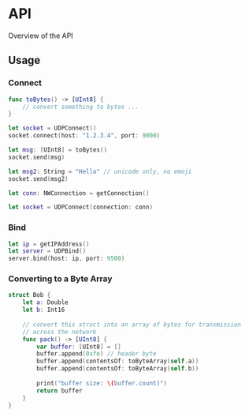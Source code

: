 # API

Overview of the API

## Usage

### Connect

``` swift
func toBytes() -> [UInt8] {
    // convert something to bytes ...
}

let socket = UDPConnect()
socket.connect(host: "1.2.3.4", port: 9000)

let msg: [UInt8] = toBytes()
socket.send(msg)

let msg2: String = "Hello" // unicode only, no emoji
socket.send(msg2)
```


``` swift
let conn: NWConnection = getConnection()

let socket = UDPConnect(connection: conn)
```

### Bind

``` swift
let ip = getIPAddress()
let server = UDPBind()
server.bind(host: ip, port: 9500)
```

### Converting to a Byte Array

``` swift
struct Bob {
    let a: Double
    let b: Int16
    
    // convert this struct into an array of bytes for transmission
    // across the network
    func pack() -> [UInt8] {
        var buffer: [UInt8] = []
        buffer.append(0xfe) // header byte
        buffer.append(contentsOf: toByteArray(self.a))
        buffer.append(contentsOf: toByteArray(self.b))
        
        print("buffer size: \(buffer.count)")
        return buffer
    }
}
```

